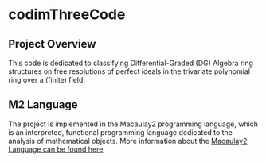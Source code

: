 # codimThreeCode
## Project Overview
This code is dedicated to classifying Differential-Graded (DG) Algebra ring structures on free resolutions of perfect ideals in the trivariate polynomial ring over a (finite) field.  
## M2 Language
The project is implemented in the Macaulay2 programming language, which is an interpreted, functional programming language dedicated to the analysis of mathematical objects.  More information about the [Macaulay2 Language can be found here](http://www2.macaulay2.com/Macaulay2/)
